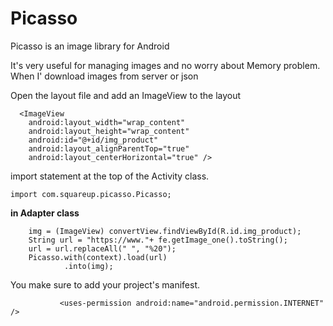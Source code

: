 # Picasso
Picasso is an image library for Android

It's very useful for managing images and no worry about Memory problem.
When I' download images from server or json 


Open the layout file and add an ImageView to the layout

      <ImageView
        android:layout_width="wrap_content"
        android:layout_height="wrap_content"
        android:id="@+id/img_product"
        android:layout_alignParentTop="true"
        android:layout_centerHorizontal="true" />
        
import statement at the top of the Activity class.

    import com.squareup.picasso.Picasso;

**in Adapter class**

        img = (ImageView) convertView.findViewById(R.id.img_product);
        String url = "https://www."+ fe.getImage_one().toString();
        url = url.replaceAll(" ", "%20");
        Picasso.with(context).load(url)
                .into(img);


You make sure to add  your project's manifest.

               <uses-permission android:name="android.permission.INTERNET" /> 
               
